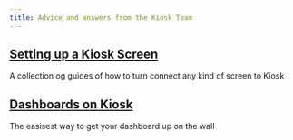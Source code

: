 ```yaml
---
title: Advice and answers from the Kiosk Team
---
```


## [Setting up a Kiosk Screen](articles/screens/index)
A collection og guides of how to turn connect any kind of screen to Kiosk

## [Dashboards on Kiosk](articles/dashboards)
The easisest way to get your dashboard up on the wall

